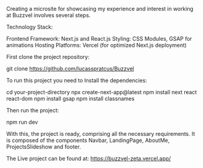 
Creating a microsite for showcasing my experience and interest in working at Buzzvel involves several steps.

Technology Stack:

Frontend Framework: Next.js and React.js
Styling: CSS Modules, GSAP for animations
Hosting Platforms: Vercel (for optimized Next.js deployment)

First clone the project repository:

git clone https://github.com/lucasspratcus/Buzzvel

To run this project you need to Install the dependencies:

cd your-project-directory
npx create-next-app@latest
npm install next react react-dom
npm install gsap
npm install classnames

Then run the project:

npm run dev

With this, the project is ready, comprising all the necessary requirements. It is composed of the components Navbar, LandingPage, AboutMe, ProjectsSlideshow and footer.

The Live project can be found at:
https://buzzvel-zeta.vercel.app/

